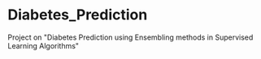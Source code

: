# Diabetes_Prediction
Project on "Diabetes Prediction using Ensembling methods in Supervised Learning Algorithms"

